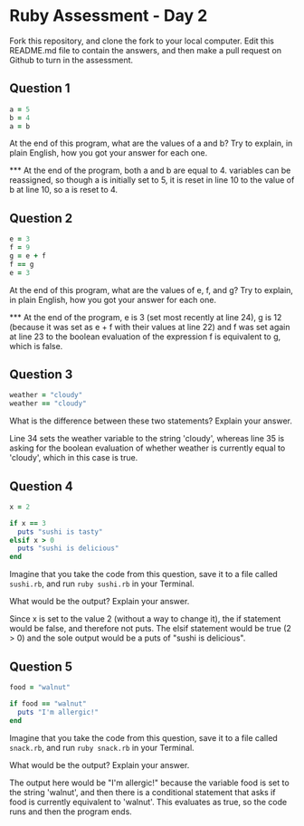# Ruby Assessment - Day 2

Fork this repository, and clone the fork to your local computer. Edit this README.md file to contain the answers, and then make a pull request on Github to turn in the assessment.

## Question 1

```ruby
a = 5
b = 4
a = b
```

At the end of this program, what are the values of a and b? Try to explain, in plain English, how you got your answer for each one.

*** At the end of the program, both a and b are equal to 4. variables can be reassigned, so though a is initially set to 5, it is reset in line 10 to the value of b at line 10, so a is reset to 4.

## Question 2

```ruby
e = 3
f = 9
g = e + f
f == g
e = 3
```

At the end of this program, what are the values of e, f, and g? Try to explain, in plain English, how you got your answer for each one.

*** At the end of the program, e is 3 (set most recently at line 24), g is 12 (because it was set as e + f with their values at line 22) and f was set again at line 23 to the boolean evaluation of the expression f is equivalent to g, which is false.

## Question 3

```ruby
weather = "cloudy"
weather == "cloudy"
```

What is the difference between these two statements? Explain your answer.

Line 34 sets the weather variable to the string 'cloudy', whereas line 35 is asking for the boolean evaluation of whether weather is currently equal to 'cloudy', which in this case is true.

## Question 4

```ruby
x = 2

if x == 3
  puts "sushi is tasty"
elsif x > 0
  puts "sushi is delicious"
end
```

Imagine that you take the code from this question, save it to a file called `sushi.rb`, and run `ruby sushi.rb` in your Terminal.

What would be the output? Explain your answer.

Since x is set to the value 2 (without a way to change it), the if statement would be false, and therefore not puts. The elsif statement would be true (2 > 0) and the sole output would be a puts of "sushi is delicious".

## Question 5

```ruby
food = "walnut"

if food == "walnut"
  puts "I'm allergic!"
end
```

Imagine that you take the code from this question, save it to a file called `snack.rb`, and run `ruby snack.rb` in your Terminal.

What would be the output? Explain your answer.

The output here would be "I'm allergic!" because the variable food is set to the string 'walnut', and then there is a conditional statement that asks if food is currently equivalent to 'walnut'. This evaluates as true, so the code runs and then the program ends.







